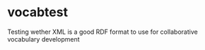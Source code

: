# vocabtest
Testing wether XML is a good RDF format to use for collaborative vocabulary development
